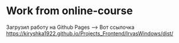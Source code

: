 # Work from online-course

Загрузил работу на Github Pages --> Вот ссылочка https://kiryshka1922.github.io/Projects_Frontend/IrvasWindows/dist/